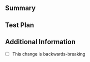 <!--
    Tag your PR title with the components that it touches.
    E.g. "[SAS][Client] Changeset" or "[CBSD][TR69] ..."
-->

## Summary

<!-- Enumerate changes you made and why you made them -->

## Test Plan

<!--
    How did you test your change? How do you know it works?
    Add supporting screenshots, terminal pastes, etc. as necessary
-->

## Additional Information

- [ ] This change is backwards-breaking

<!--
    If this is a backwards-breaking change, document the upgrade instructions.
    All upgrade instructions for backwards-breaking changes will be aggregated
    in the next release's changelog so this is very important to fill out.
-->
